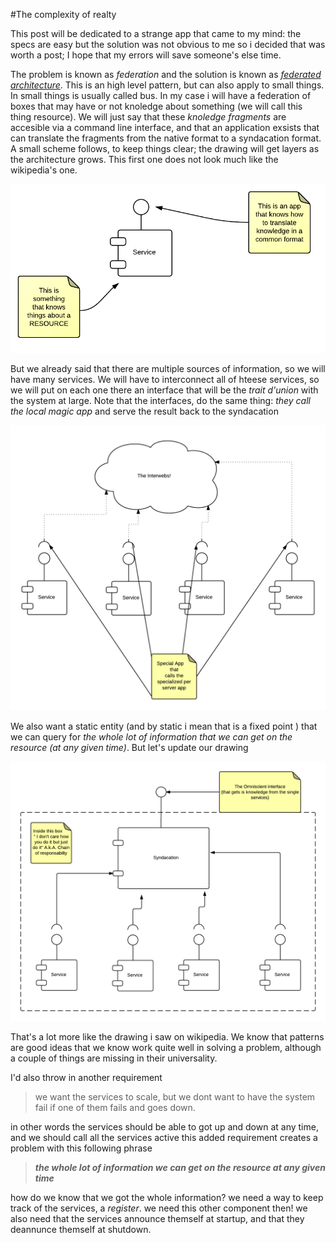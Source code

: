 #The complexity of realty

This post will be dedicated to a strange app that came to my mind: the specs are easy
but the solution was not obvious to me so i decided that was worth a post; I hope that
my errors will save someone's else time.

The problem is known as *federation* and the solution is known as *[federated architecture](htps://en.wikipedia.org/wiki/Federated_architecture)*.
This is an high level pattern, but can also apply to small things. In small things is usually called bus.
 In my case i will have a federation of boxes that may have or not knoledge about something (we will call this thing resource). 
We will just say that these _knoledge fragments_ are accesible via a command line interface, and that an application
exsists that can translate the fragments from the native format to a syndacation format. A small
scheme follows, to keep things clear; the drawing will get layers as the architecture grows. This first one does
not look much like the wikipedia's one.

![Single Service](./doc/Complex_1.png)

But we already said that there are multiple sources of information, so we will have many services. We will have to 
interconnect all of hteese services, so we will put on each one there an interface that will be the _trait d'union_
with the system at large. Note that the interfaces, do the same thing: _they call the local magic app_ and serve the result back to the syndacation 

![Multiple services](./doc/Complex_2.png)

We also want a static entity (and by static i mean that is a fixed point ) that we can query
for _the whole lot of information that we can get on the resource (at any given time)_. 
But let's update our drawing

![Proper federated architecture](./doc/Complex_3.png)

That's a lot more like the drawing i saw on wikipedia. We know that patterns are good ideas that we
know work quite well in solving a problem, although a couple of things are missing in their universality.

I'd also throw in another requirement

> we want the services to scale, but we dont want to have the system fail if one of them fails and goes down. 

in other words the services should be able to got up and down at any time, and we should call all the services active
this added requirement creates a problem with this following phrase

> _**the whole lot of information we can get on the resource at any given time**_

how do we know that we got the whole information? we need a way to keep track of the services, a _register_. we need this 
other component then! we also need that the services announce themself at startup, and that they deannunce themself at shutdown.


